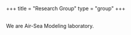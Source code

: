 +++
title = "Research Group"
type = "group"
+++

<div class='image'>
<img src="/images/groupphoto.jpg" class="img-responsive; width:40%;" alt="">
</div>
<br>
We are Air-Sea Modeling laboratory.
